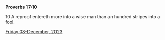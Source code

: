 **Proverbs 17:10**

10 A reproof entereth more into a wise man than an hundred stripes into a fool.

[Friday 08-December, 2023](https://getbible.life/kjv/Proverbs/17/10)
